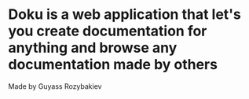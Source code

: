 # Doku is a web application that let's you create documentation for anything and browse any documentation made by others
Made by Guyass Rozybakiev